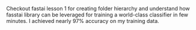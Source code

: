 Checkout fastai lesson 1 for creating folder hierarchy and understand how fasstai library can be leveraged for training
a world-class classifier in few minutes. I achieved nearly 97% accuracy on my training data.


